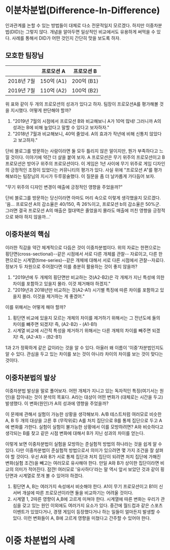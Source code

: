# 이분차분법(Difference-In-Difference) 

인과관계를 논할 수 있는 방법들이 대체로 다소 전문적일지 모르겠다. 하지만 이중차분법(DID)는 그렇지 않다. 개념을 알아두면 일상적인 비교에서도 유용하게 써먹을 수 있다. 사례를 통해서 DID가 어떤 것인지 간단히 맛을 보도록 하자. 

## 모호한 팀장님  

|   |  프로모션 A  | 프로모션 B | 
|---|---|---|
| 2018년 7월  | 150억 (A1) | 200억  (B1)|  
| 2019년 7월  | 110억 (A2) | 100억  (B2)|  


위 표와 같이 두 개의 프로모션의 성과가 있다고 하자. 팀장이 프로모션A를 평가해볼 것을 지시했다. 어떻게 판단해야 할까? 

1. "2019년 7월의 시점에서 프로모션 B와 비교해보니 A가 10억 많네! 그러니까 A의 성과는 B에 비해 높았다고 말할 수 있다고 보자하자." 
2. "2018년 7월과 비교해보니, 40억 줄었네. A의 효과가 작년에 비해 신통치 않았다고 보고하자." 

단비 블로그를 방문하는 사람이라면 둘 모두 틀리지 않은 말이지만, 뭔가 부족하다고 느낄 것이다. 이야기에 약간 더 살을 붙여 보자. A 프로모션은 무기 위주의 프로모션이고 B 프로모션은 방어구 위주의 프로모션이다. 이 게임은 1년 사이에 무기 위주로 게임 디자인의 긍정적인 조정이 있었다는 커뮤니티의 평가가 있다. 사실 위에 "프로모션 A"를 평가해보라는 팀장님의 지시가 두루뭉술했다. 이 질문을 좀 더 날카롭게 가다듬어 보자. 

"무기 위주의 디자인 변경이 매출에 긍정적인 영향을 주었을까?" 

단비 블로그를 방문하는 당신이라면 아마도 머리 속으로 이렇게 생각했을지 모르겠다. '음... 프로모션 A의 감소율은 40/150, 즉 26%이고, 프로모션 b의 감소율은 50%군. 그러면 결국 프로모션 A의 매출은 절대액은 줄었을지 몰라도 매출에 끼친 영향을 긍정적으로 봐야 하지 않을까...' 

## 이중차분의 핵심 

이러한 직감을 약간 체계적으로 다듬은 것이 이중차분법이다. 위의 자료는 한편으로는 횡단면(cross-sectional)--같은 시점에서 서로 다른 개체를 관찰-- 자료이고, 다른 한편으로는 시계열(time-series)--같은 개체에 대해서 서로 다른 시점에서 관찰--자료다. 정보가 두 차원으로 주어졌다면 이를 충분히 활용하는 것이 좋지 않을까?

1. "2019년에 두 개체의 횡단면만 비교하는 것(A2-B2)은 각 개체가 지닌 특성에 의한 차이를 포함하고 있을지 몰라. 이것 제거해야 하겠지." 
2. "2019년과 2018년만 비교하는 것(A2-A1) 시기별 특징에 따른 차이를 포함하고 있을지 몰라. 이것을 제거하는 게 좋겠어." 

이를 위해서는 어떻게 해야 할까? 

1. 횡단면 비교에 있을지 모르는 개체의 차이를 제거하기 위해서는 그 전년도에 둘의 차이를 뺴주면 되겠지! 즉, (A2-B2) - (A1-B1) 
2. 시계열 비교에 시간적 특성을 제거하기 위해서는 다른 개체의 차이를 빼주면 되겠지! 즉, (A2-A1) - (B2-B1)

1과 2가 정확하게 같은 값이라는 것을 알 수 있다. 아울러 왜 이름이 '이중'차분법인지도 알 수 있다. 관심을 두고 있는 차이를 보는 것이 아니라 차이의 차이를 보는 것이 맞다는 것이다. 

## 이중차분법의 발상 

이중차분법 발상을 말로 풀어보자. 어떤 개체가 지니고 있는 독자적인 특징(여기서는 원인)을 잡아내는 것이 분석의 목표다. A라는 대상이 어떤 변화가 (대체로는 시간을 두고) 발생했다. 이 변화(원인)가 A의 성과에 영향을 주었을까?  

이 문제에 관해서 실험이 가능한 상황을 생각해보자. A/B 테스트처럼 여러모로 비슷한 A, B 두 개의 대상을 고른 후 (무작위로) A를 처치 집단으로 B를 통제 집단으로 두고 A에 변화를 가한다. 실험이 실험이 불가능한 상황에서 이를 모방하려면? A와 비슷하다고 생각되는 B를 찾고 같은 시점 변화에 대해서 B가 지닌 성과의 차이를 얻는다. 

이렇게 보면 이중차분법이 실험을 모방하는 준실험적 방법의 하나라는 것을 쉽게 알 수 있다. 다만 이중차분법이 준실험적 방법으로서 의미가 있으려면 몇 가지 조건을 잘 살펴야 할 것이다. 우선 A와 B가 서로 통제 집단과 처치 집단이 되려면 처치 집단에 가해진 변화(실험 조건)을 빼고는 여러모로 유사해야 한다. 만일 A와 B가 상이한 집단이라면 비교의 의미가 적어진다. 잠깐! 여러모로 '유사하다'라는 말 역시 앞서 보았던 것과 같이 횡단면과 시계열로 쪼개 볼 수 있어야 하겠다. 

1. 횡단면 A, B는 여러가지 속성에서 비슷해야 한다. A1이 무기 프로모션이고 B1이 신서버 개설에 따른 프로모션이라면 둘을 비교하기는 어려울 것이다. 
2. 시계열 1, 2따른 영향이 A,B에 고르게 미쳐야 한다. 시계열에 따른 변화는 우리가 관심을 갖고 있는 원인 이외에도 여러가지 요소가 있다. 중간에 월드컵과 같은 스포츠 이벤트가 있었다거나, 경쟁 게임이 등장했다거나 하는 일들이 얼마든지 발생할 수 있다. 이런 변화들이 A, B에 고르게 영향을 미쳤다고 간주할 수 있어야 한다. 


# 이중 차분법의 사례 



